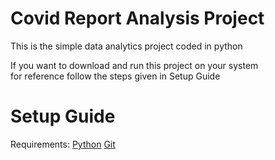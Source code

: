 # Covid Report Analysis Project

This is the simple data analytics project coded in python<br/>

If you want to download and run this project on your system <br/>
for reference follow the steps given in Setup Guide

# Setup Guide
Requirements:
  [Python](https://www.python.org/downloads/)
  [Git](https://git-scm.com/downloads)
